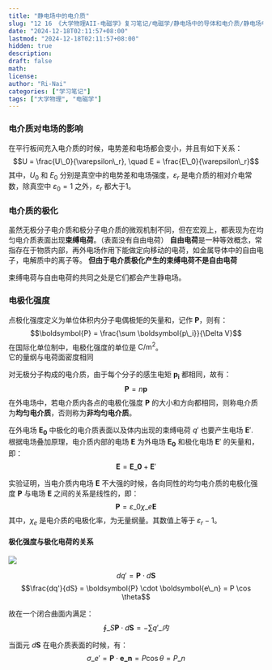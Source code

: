 ```yaml
---
title: "静电场中的电介质"
slug: "12 16 《大学物理AII-电磁学》复习笔记/电磁学/静电场中的导体和电介质/静电场中的电介质"
date: "2024-12-18T02:11:57+08:00"
lastmod: "2024-12-18T02:11:57+08:00"
hidden: true
description:
draft: false
math:
license:
author: "Ri-Nai"
categories: ["学习笔记"]
tags: ["大学物理", "电磁学"]
---
```

### 电介质对电场的影响
在平行板间充入电介质的时候，电势差和电场都会变小，并且有如下关系：
$$U = \frac{U\_0}{\varepsilon\_r}, \quad E = \frac{E\_0}{\varepsilon\_r}$$
其中，$U_0$ 和 $E_0$ 分别是真空中的电势差和电场强度，$\varepsilon_r$ 是电介质的相对介电常数，除真空中 $\varepsilon_0 = 1$ 之外，$\varepsilon_r$ 都大于1。

### 电介质的极化
虽然无极分子电介质和极分子电介质的微观机制不同，但在宏观上，都表现为在均匀电介质表面出现**束缚电荷**。（表面没有自由电荷）
**自由电荷**是一种等效概念，常指存在于物质内部，再外电场作用下能做定向移动的电荷，如金属导体中的自由电子，电解质中的离子等。
**但由于电介质极化产生的束缚电荷不是自由电荷**

束缚电荷与自由电荷的共同之处是它们都会产生静电场。

### 电极化强度
点极化强度定义为单位体积内分子电偶极矩的矢量和，记作 $\boldsymbol{P}$，则有：
$$\boldsymbol{P} = \frac{\sum \boldsymbol{p\_i}}{\Delta V}$$
在国际化单位制中，电极化强度的单位是 $\mathrm{C/m^2}$。  
它的量纲与电荷面密度相同

对无极分子构成的电介质，由于每个分子的感生电矩 $\boldsymbol{p_i}$ 都相同，故有：
$$\boldsymbol{P} = n \boldsymbol{p}$$
在外电场中，若电介质内各点的电极化强度 $\boldsymbol{P}$ 的大小和方向都相同，则称电介质为**均匀电介质**，否则称为**非均匀电介质**。

在外电场 $\boldsymbol{E_0}$ 中极化的电介质表面以及体内出现的束缚电荷 $q'$ 也要产生电场 $\boldsymbol{E}'$.  
根据电场叠加原理，电介质内部的电场 $\boldsymbol{E}$ 为外电场 $\boldsymbol{E_0}$ 和极化电场 $\boldsymbol{E}'$ 的矢量和，即：
$$\boldsymbol{E} = \boldsymbol{E\_0} + \boldsymbol{E}'$$

实验证明，当电介质内电场 $\boldsymbol{E}$ 不大强的时候，各向同性的均匀电介质的电极化强度 $\boldsymbol{P}$ 与电场 $\boldsymbol{E}$ 之间的关系是线性的，即：
$$\boldsymbol{P} = \varepsilon\_0 \chi\_e \boldsymbol{E}$$
其中，$\chi_e$ 是电介质的电极化率，为无量纲量。其数值上等于 $\varepsilon_r - 1$。
#### 极化强度与极化电荷的关系

![](imgs/极化强度与极化电荷的关系.png)

$$dq' = \boldsymbol{P} \cdot d\boldsymbol{S}$$
$$\frac{dq'}{dS} = \boldsymbol{P} \cdot \boldsymbol{e\_n} = P \cos \theta$$

故在一个闭合曲面内满足：
$$\oint\_S \boldsymbol{P} \cdot d\boldsymbol{S} = -\sum q'\_{内}$$

当面元 $d \boldsymbol{S}$ 在电介质表面的时候，有：
$$\sigma\_e' = \boldsymbol{P} \cdot \boldsymbol{e\_n} = P \cos \theta = P\_n$$
